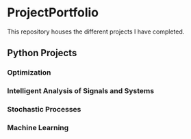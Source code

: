 # ProjectPortfolio
This repository houses the different projects I have completed.

## Python Projects

### Optimization



### Intelligent Analysis of Signals and Systems



### Stochastic Processes



### Machine Learning



